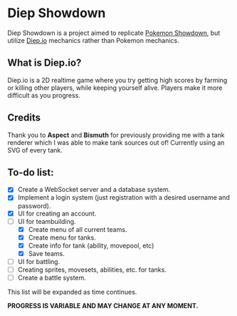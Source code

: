 # Diep Showdown

Diep Showdown is a project aimed to replicate [Pokemon Showdown](https://play.pokemonshowdown.com), but utilize [Diep.io](https://diep.io) mechanics rather than Pokemon mechanics.

## What is Diep.io?
Diep.io is a 2D realtime game where you try getting high scores by farming or killing other players, while keeping yourself alive. Players make it more difficult as you progress.

## Credits
Thank you to **Aspect** and **Bismuth** for previously providing me with a tank renderer which I was able to make tank sources out of!
Currently using an SVG of every tank.

## To-do list:
- [x] Create a WebSocket server and a database system.
- [x] Implement a login system (just registration with a desired username and password).
- [x] UI for creating an account. 
- [ ] UI for teambuilding.
    - [x] Create menu of all current teams.
    - [x] Create menu for tanks.
    - [x] Create info for tank (ability, movepool, etc)
    - [x] Save teams. 
- [ ] UI for battling.
- [ ] Creating sprites, movesets, abilities, etc. for tanks.
- [ ] Create a battle system.

This list will be expanded as time continues.

**PROGRESS IS VARIABLE AND MAY CHANGE AT ANY MOMENT.**